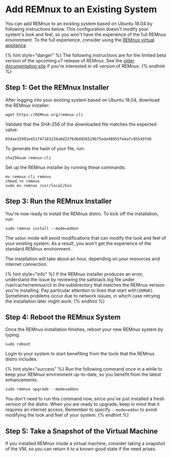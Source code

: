 # Add REMnux to an Existing System

You can add REMnux to an existing system based on Ubuntu 18.04 by following instructions below. This configuration doesn't modify your system's look and feel, so you won't have the experience of the full REMnux environment. To the full experience, consider using the [REMnux virtual appliance](get-virtual-appliance.md).

{% hint style="danger" %}
The following instructions are for the limited beta version of the upcoming v7 release of REMnux. See the [older documentation site](https://REMnux.org/docs) if you're interested in v6 version of REMnux.
{% endhint %}

## Step 1: Get the REMnux Installer <a id="get-remnux-installer"></a>

After logging into your existing system based on Ubuntu 18.04, download the REMnux installer:

```text
wget https://REMnux.org/remnux-cli
```

Validate that the SHA-256 of the downloaded file matches the expected value:

```text
05dae35991e451f47103239a0d2376d6d456529b75ede48055fe6afc85549fd6
```

To generate the hash of your  file, run:

```text
sha256sum remnux-cli
```

Set up the REMnux installer by running these commands:

```text
mv remnux-cli remnux
chmod +x remnux
sudo mv remnux /usr/local/bin
```

## Step 3: Run the REMnux Installer <a id="run-remnux-installer"></a>

You're now ready to install the REMnux distro. To kick off the installation, run:

```text
sudo remnux install --mode=addon
```

The `addon` mode will avoid modifications that can modify the look and feel of your existing system. As a result, you won't get the experience of the standard REMnux environment..

The installation will take about an hour, depending on your resources and internet connection.

{% hint style="info" %}
If the REMnux installer produces an error, understand the issue by reviewing the saltstack.log file under /var/cache/remnux/cli in the subdirectory that matches the REMnux version you're installing. Pay particular attention to lines that start with`[ERROR]`. Sometimes problems occur due to network issues, in which case retrying the installation later might work.
{% endhint %}

## Step 4: Reboot the  REMnux System <a id="reboot-remnux"></a>

Once the REMnux installation finishes, reboot your new REMnux system by typing:

```text
sudo reboot
```

Login to your system to start benefiting from the tools that the REMnux distro includes.

{% hint style="success" %}
Run the following command once in a while to keep your REMnux environment up-to-date, so you benefit from the latest enhancements:

```text
sudo remnux upgrade --mode=addon
```

You don't need to run this command now, since you've just installed a fresh version of the distro. When you are ready to upgrade, keep in mind that it requires an internet access. Remember to specify `--mode=addon` to avoid modifying the look and feel of your system.
{% endhint %}

## Step 5: Take a Snapshot of the Virtual Machine <a id="take-snapshot"></a>

If you installed REMnux inside a virtual machine, consider taking a snapshot of the VM, so you can return it to a known good state if the need arises.

